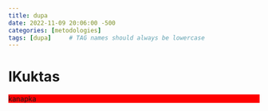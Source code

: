 ```yaml
---
title: dupa
date: 2022-11-09 20:06:00 -500
categories: [metodologies]
tags: [dupa]     # TAG names should always be lowercase
---
```


# IKuktas

<div style="background: red">
kanapka
</div>